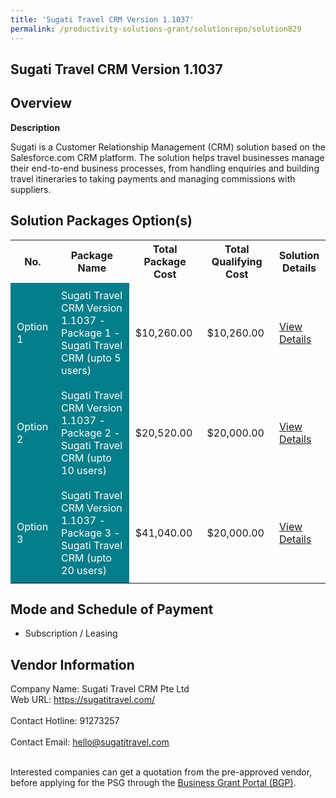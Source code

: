 ```yaml
---
title: 'Sugati Travel CRM Version 1.1037'
permalink: /productivity-solutions-grant/solutionrepo/solution829
---
```


## Sugati Travel CRM Version 1.1037

## Overview

**Description**

Sugati is a Customer Relationship Management (CRM) solution based on the Salesforce.com CRM platform. The solution helps travel businesses manage their end-to-end business processes, from handling enquiries and building travel itineraries to taking payments and managing commissions with suppliers.

## Solution Packages Option(s)

<table>
<tr>
<th><b>No.</b></th>
<th><b>Package Name</b></th>
<th><b>Total Package Cost</b></th>
<th><b>Total Qualifying Cost</b></th>
<th><b>Solution Details</b></th>
</tr>
<tr>
<td style='padding: 10px; background-color: #037E8A; color: #FFFFFF;'>Option 1</td>
<td style='padding: 10px; background-color: #037E8A; color: #FFFFFF;'>Sugati Travel CRM Version 1.1037 - Package 1 - Sugati Travel CRM (upto 5 users)</td>
<td style='padding: 10px;'>$10,260.00</td>
<td style='padding: 10px;'>$10,260.00</td>
<td style='padding: 10px;'><a href='/images/psg/Sugati_Travel_20200841_Desensitised_Annex_3_Part_1.pdf' target='_blank'>View Details</a></td>
</tr>
<tr>
<td style='padding: 10px; background-color: #037E8A; color: #FFFFFF;'>Option 2</td>
<td style='padding: 10px; background-color: #037E8A; color: #FFFFFF;'>Sugati Travel CRM Version 1.1037 - Package 2 - Sugati Travel CRM (upto 10 users)</td>
<td style='padding: 10px;'>$20,520.00</td>
<td style='padding: 10px;'>$20,000.00</td>
<td style='padding: 10px;'><a href='/images/psg/Sugati_Travel_20200841_Desensitised_Annex_3_Part_2.pdf' target='_blank'>View Details</a></td>
</tr>
<tr>
<td style='padding: 10px; background-color: #037E8A; color: #FFFFFF;'>Option 3</td>
<td style='padding: 10px; background-color: #037E8A; color: #FFFFFF;'>Sugati Travel CRM Version 1.1037 - Package 3 - Sugati Travel CRM (upto 20 users)</td>
<td style='padding: 10px;'>$41,040.00</td>
<td style='padding: 10px;'>$20,000.00</td>
<td style='padding: 10px;'><a href='/images/psg/Sugati_Travel_20200841_Desensitised_Annex_3_Part_3.pdf' target='_blank'>View Details</a></td>
</tr>
</table>

## Mode and Schedule of Payment

 - Subscription / Leasing

## Vendor Information

 Company Name: Sugati Travel CRM Pte Ltd<br>Web URL: https://sugatitravel.com/ <br><br>Contact Hotline: 91273257 <br><br>Contact Email: hello@sugatitravel.com <br><br>

Interested companies can get a quotation from the pre-approved vendor, before applying for the PSG through the <a href='https://www.businessgrants.gov.sg/' target='_blank' rel='noopener'>Business Grant Portal (BGP)</a>.

<script src="/jquery/resize-tables.js"></script>
